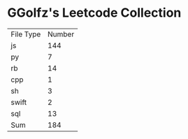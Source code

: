 # GGolfz's Leetcode Collection

<table><tr><td>File Type</td><td>Number</td></tr><tr><td>js</td><td>144</td></tr><tr><td>py</td><td>7</td></tr><tr><td>rb</td><td>14</td></tr><tr><td>cpp</td><td>1</td></tr><tr><td>sh</td><td>3</td></tr><tr><td>swift</td><td>2</td></tr><tr><td>sql</td><td>13</td></tr><tr><td>Sum</td><td>184</td></tr></table>